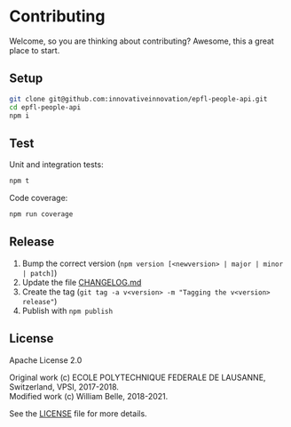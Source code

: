 Contributing
============

Welcome, so you are thinking about contributing?
Awesome, this a great place to start.

Setup
-----

```bash
git clone git@github.com:innovativeinnovation/epfl-people-api.git
cd epfl-people-api
npm i
```

Test
----

Unit and integration tests:

```bash
npm t
```

Code coverage:

```bash
npm run coverage
```

Release
-------

1. Bump the correct version (`npm version [<newversion> | major | minor | patch]`)
1. Update the file [CHANGELOG.md](CHANGELOG.md)
1. Create the tag (`git tag -a v<version> -m "Tagging the v<version> release"`)
1. Publish with `npm publish`

License
-------

Apache License 2.0

Original work (c) ECOLE POLYTECHNIQUE FEDERALE DE LAUSANNE, Switzerland, VPSI, 2017-2018.  
Modified work (c) William Belle, 2018-2021.

See the [LICENSE](LICENSE) file for more details.
